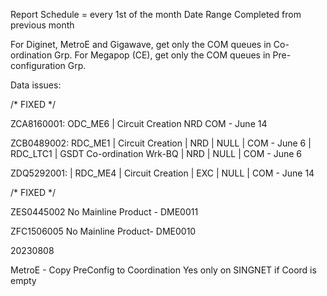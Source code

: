 Report Schedule = every 1st of the month 
Date Range Completed from previous month

For Diginet, MetroE and Gigawave, get only the COM queues in Co-ordination Grp.
For Megapop (CE), get only the COM queues in Pre-configuration Grp.

Data issues:

/* FIXED */

ZCA8160001:
ODC_ME6    | Circuit Creation
NRD
COM - June 14

ZCB0489002:
RDC_ME1    | Circuit Creation          | NRD    | NULL           |
COM - June 6
| RDC_LTC1   | GSDT Co-ordination Wrk-BQ | NRD    | NULL           |
COM - June 6

ZDQ5292001:
| RDC_ME4    | Circuit Creation          | EXC    | NULL           |
COM - June 14

/* FIXED */

ZES0445002
No Mainline Product - DME0011

ZFC1506005
No Mainline Product- DME0010


20230808

MetroE - Copy PreConfig to Coordination
Yes only on SINGNET if Coord is empty
